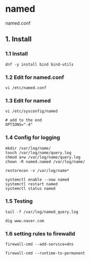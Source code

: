 # named
named.conf

## 1. Install

### 1.1 Install

    dnf -y install bind bind-utils
            
### 1.2 Edit for named.conf

    vi /etc/named.conf
    
### 1.3 Edit for named

    vi /etc/sysconfig/named
    
    # add to the end
    OPTIONS="-4"

### 1.4 Config for logging
    
    mkdir /var/log/name/
    touch /var/log/name/query.log
    chmod a+w /var/log/name/query.log
    chown -R named.named /var/log/name/
    
    restorecon -v /var/log/name*
    
    systemctl enable --now named
    systemctl restart named
    systemctl status named

### 1.5 Testing

    tail -f /var/log/named_query.log
    
    dig www.naver.com
    
### 1.6 setting rules to firewalld

    firewall-cmd --add-service=dns
    
    firewall-cmd --runtime-to-permanent

